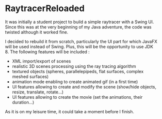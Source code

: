RaytracerReloaded
=================

It was initially a student project to build a simple raytracer with a Swing UI. Since this was at the very beginning of my Java adventure, the code was twisted although it worked fine.

I decided to rebuild it from scratch, particularly the UI part for which JavaFX will be used instead of Swing. Plus, this will be the opportunity to use JDK 8. The following features will be included :

- XML import/export of scenes
- realistic 3D scenes processing using the ray tracing algorithm
- textured objects (spheres, parallelepipeds, flat surfaces, complex meshed surfaces)
- animation mode enabling to create animated gif (in a first time)
- UI features allowing to create and modify the scene (show/hide objects, resize, translate, rotate...)
- UI features allowing to create the movie (set the animations, their duration...)

As it is on my leisure time, it could take a moment before I finish.
